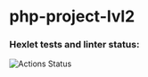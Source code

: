 # php-project-lvl2

### Hexlet tests and linter status:
![Actions Status](/workflows/hexlet-check/badge.svg)
